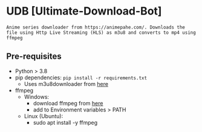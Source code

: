 # UDB [Ultimate-Download-Bot]
`
Anime series downloader from https://animepahe.com/. Downloads the file using Http Live Streaming (HLS) as m3u8 and converts to mp4 using ffmpeg
`
## Pre-requisites
 - Python > 3.8
 - pip dependencies: `pip install -r requirements.txt`
   - Uses m3u8downloader from [here](https://pypi.org/project/m3u8downloader/)
 - ffmpeg
   - Windows:
     - download ffmpeg from [here](https://ffmpeg.org/download.html)
     - add to Environment variables > PATH
   - Linux (Ubuntu):
     - sudo apt install -y ffmpeg
